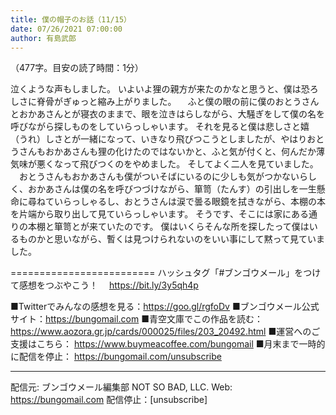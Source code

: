 ```yaml
---
title: 僕の帽子のお話（11/15）
date: 07/26/2021 07:00:00
author: 有島武郎
---
```


（477字。目安の読了時間：1分）

泣くような声もしました。
いよいよ狸の親方が来たのかなと思うと、僕は恐ろしさに脊骨がぎゅっと縮み上がりました。
　ふと僕の眼の前に僕のおとうさんとおかあさんとが寝衣のままで、眼を泣きはらしながら、大騒ぎをして僕の名を呼びながら探しものをしていらっしゃいます。
それを見ると僕は悲しさと嬉（うれ）しさとが一緒になって、いきなり飛びつこうとしましたが、やはりおとうさんもおかあさんも狸の化けたのではないかと、ふと気が付くと、何んだか薄気味が悪くなって飛びつくのをやめました。
そしてよく二人を見ていました。
　おとうさんもおかあさんも僕がついそばにいるのに少しも気がつかないらしく、おかあさんは僕の名を呼びつづけながら、箪笥（たんす）の引出しを一生懸命に尋ねていらっしゃるし、おとうさんは涙で曇る眼鏡を拭きながら、本棚の本を片端から取り出して見ていらっしゃいます。
そうです、そこには家にある通りの本棚と箪笥とが来ていたのです。
僕はいくらそんな所を探したって僕はいるものかと思いながら、暫くは見つけられないのをいい事にして黙って見ていました。

=========================
ハッシュタグ「#ブンゴウメール」をつけて感想をつぶやこう！　
https://bit.ly/3y5qh4p

■Twitterでみんなの感想を見る：https://goo.gl/rgfoDv
■ブンゴウメール公式サイト：https://bungomail.com
■青空文庫でこの作品を読む：https://www.aozora.gr.jp/cards/000025/files/203_20492.html
■運営へのご支援はこちら： https://www.buymeacoffee.com/bungomail
■月末まで一時的に配信を停止： https://bungomail.com/unsubscribe

-------
配信元: ブンゴウメール編集部
NOT SO BAD, LLC.
Web: https://bungomail.com
配信停止：[unsubscribe]

